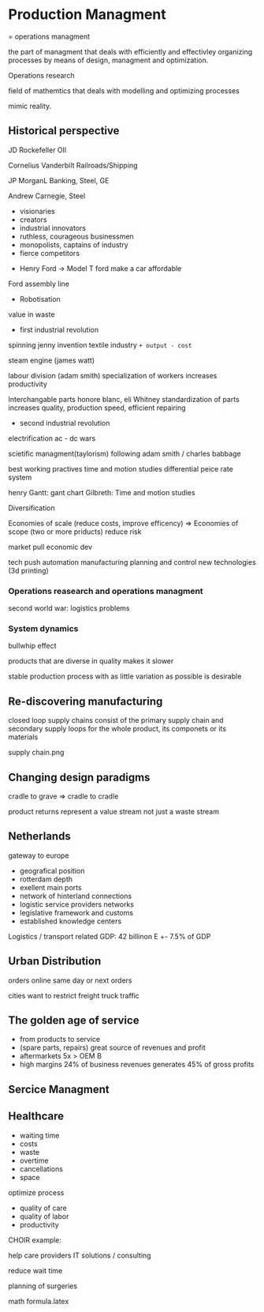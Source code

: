 # Production Managment

= operations managment

the part of managment that deals with efficiently and effectivley organizing processes by means of design, managment and optimization.

Operations research

field of mathemtics that deals with modelling and optimizing processes

mimic reality.

## Historical perspective

JD Rockefeller OIl

Cornelius Vanderbilt Railroads/Shipping

JP MorganL Banking, Steel, GE 

Andrew Carnegie, Steel

- visionaries
- creators
- industrial innovators
- ruthless, courageous businessmen
- monopolists, captains of industry
- fierce competitors


+ Henry Ford -> Model T ford
make a car affordable

Ford assembly line

+ Robotisation

value in waste

* first industrial revolution

spinning jenny invention
textile industry
`+ output - cost`

steam engine (james watt)

labour division (adam smith)
specialization of workers increases productivity

Interchangable parts honore blanc, eli Whitney
standardization of parts increases quality, production speed, efficient repairing

* second industrial revolution

electrification ac - dc wars

scietific managment(taylorism)
following adam smith / charles babbage

best working practives
time and motion studies
differential peice rate system

henry Gantt: gant chart
Gilbreth: Time and motion studies

Diversification

Economies of scale (reduce costs, improve efficency) => Economies of scope (two or more priducts) reduce risk

market pull
economic dev

tech push
automation
manufacturing planning and control
new technologies (3d printing)

### Operations reasearch and operations managment

second world war: logistics problems


### System dynamics

bullwhip effect

products that are diverse in quality makes it slower

stable production process with as little variation as possible is desirable

## Re-discovering manufacturing

closed loop supply chains consist of the primary supply chain and secondary supply loops for the whole product, its componets or its materials

supply chain.png

## Changing design paradigms

cradle to grave => cradle to cradle

product returns represent a value stream not just a waste stream

## Netherlands

gateway to europe

+ geografical position
+ rotterdam depth
+ exellent main ports
+ network of hinterland connections
+ logistic service providers networks
+ legislative framework and customs
+ established knowledge centers

Logistics / transport related GDP:
42 billinon E +- 7.5% of GDP

## Urban Distribution
orders online
same day or next orders

cities want to restrict freight truck traffic

## The golden age of service

+ from products to service
+ (spare parts, repairs) great source of revenues and profit
+ aftermarkets 5x > OEM B
+ high margins 24% of business revenues generates 45% of gross profits


## Sercice Managment

## Healthcare

- waiting time
- costs
- waste
- overtime
- cancellations
- space

optimize process

- quality of care
- quality of labor
- productivity

CHOIR example:

help care providers
IT solutions / consulting

reduce wait time

planning of surgeries

math formula.latex
